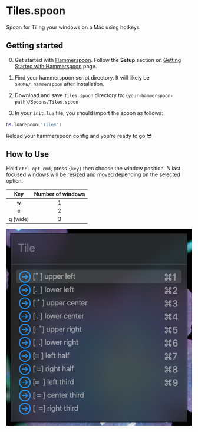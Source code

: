 # Tiles.spoon

Spoon for Tiling your windows on a Mac using hotkeys

## Getting started

0. Get started with [Hammerspoon](https://www.hammerspoon.org). Follow the **Setup** section on [Getting Started with Hammerspoon](https://www.hammerspoon.org/go/) page.

1. Find your hammerspoon script directory. It will likely be `$HOME/.hammerspoon` after installation.

2. Download and save `Tiles.spoon` directory to: `{your-hammerspoon-path}/Spoons/Tiles.spoon`

3. In your `init.lua` file, you should import the spoon as follows:

```lua
hs.loadSpoon('Tiles')
```

Reload your hammerspoon config and you're ready to go 😎

## How to Use

Hold `ctrl opt cmd`, press `{key}` then choose the window position. *N* last focused windows will be resized and moved depending on the selected option.

| Key | Number of windows |
|:--------:|:--------------------:|
| w   | 1 |
| e   | 2 |
| q (wide) | 3 |

![popup example](./media/tile_window.png)
